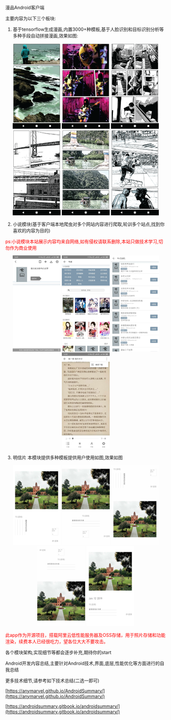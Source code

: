 漫品Android客户端

主要内容为以下三个板块:

1. 基于tensorflow生成漫画,内置3000+种模板,基于人脸识别和目标识别分析等多种手段自动拼接漫画,效果如图:

<div align="center">
<img src="pictures/manhua.webp" width="150"/> <img src="pictures/manhua_1.webp" width="150"/> <img src="pictures/manhua_2.webp" width="150"/> <img src="pictures/manhua_3.webp" width="150"/> <img src="pictures/manhua_4.webp" width="150"/> <img src="pictures/manhua_5.webp" width="150"/>
</div>

2. 小说模块(基于客户端本地爬虫对多个网站内容进行爬取,轮训多个站点,找到你喜欢的内容为目的)

<font color=red>ps:小说模块本站展示内容均来自网络,如有侵权请联系删除,本站只做技术学习,切勿作为商业使用</font>
<div align="center">
<img src="pictures/xiaoshuo_4.jpeg" width="150" height="300"/> <img src="pictures/xiaoshuo_3.jpeg" width="150" height="300"/> <img src="pictures/xiaoshuo_2.jpeg" width="150" height="300"/> <img src="pictures/xiaoshuo_1.jpeg" width="150" height="300"/>
</div>

3. 明信片 本模块提供多种模板提供用户使用如图,效果如图

<div align="center">
<img src="pictures/pic_template2.jpg" width="150" height="250"/> <img src="pictures/pic_template3.jpg" width="150" height="250"/> <img src="pictures/pic_template5.jpg" width="150" height="250"/> <img src="pictures/pic_template6.jpg" width="150" height="250"/> <img src="pictures/pic_template8.jpg" width="150" height="250"/>
</div>


<font color="red">此app作为开源项目，搭载阿里云低性能服务器及OSS存储，用于照片存储和功能渲染，续费本人已经很吃力，望各位大大不要攻击。</font>

各个模块架构,实现细节等都会逐步补充,期待你的start

Android开发内容总结,主要针对Android技术,界面,底层,性能优化等方面进行的自我总结

更多技术细节,请参考如下技术总结(二选一即可)

[https://anymarvel.github.io/AndroidSummary/](https://anymarvel.github.io/AndroidSummary/)

[https://androidsummary.gitbook.io/androidsummary/](https://androidsummary.gitbook.io/androidsummary/)

